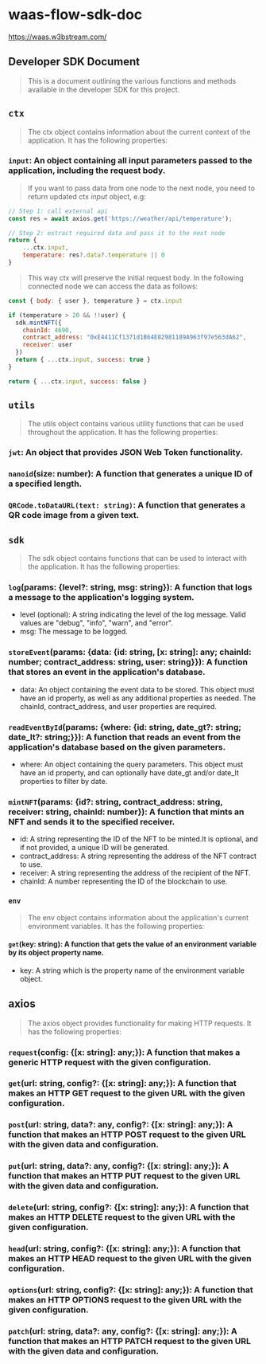 # waas-flow-sdk-doc

https://waas.w3bstream.com/

## Developer SDK Document

> This is a document outlining the various functions and methods available in the developer SDK for this project.

## `ctx`

> The ctx object contains information about the current context of the application. It has the following properties:

### `input`: An object containing all input parameters passed to the application, including the request body.

> If you want to pass data from one node to the next node, you need to return updated ctx *input* object, e.g:
```javascript
// Step 1: call external api
const res = await axios.get('https://weather/api/temperature');

// Step 2: extract required data and pass it to the next node
return {
    ...ctx.input,
    temperature: res?.data?.temperature || 0
}
```

> This way ctx will preserve the initial request body. In the following connected node we can access the data as follows:
```javascript
const { body: { user }, temperature } = ctx.input

if (temperature > 20 && !!user) {
  sdk.mintNFT({
    chainId: 4690,
    contract_address: "0xE4411Cf1371d1B64E82981189A963f97e563dA62",
    receiver: user
  })
  return { ...ctx.input, success: true }
} 

return { ...ctx.input, success: false }
```


## `utils`

> The utils object contains various utility functions that can be used throughout the application. It has the following properties:

### `jwt`: An object that provides JSON Web Token functionality.

### `nanoid`(size: number): A function that generates a unique ID of a specified length.

### `QRCode.toDataURL(text: string)`: A function that generates a QR code image from a given text.

## `sdk`

> The sdk object contains functions that can be used to interact with the application. It has the following properties:

### `log`(params: {level?: string, msg: string}): A function that logs a message to the application's logging system.

- level (optional): A string indicating the level of the log message. Valid values are "debug", "info", "warn", and "error".
- msg: The message to be logged.

### `storeEvent`(params: {data: {id: string, [x: string]: any; chainId: number; contract_address: string, user: string}}): A function that stores an event in the application's database.

- data: An object containing the event data to be stored. This object must have an id property, as well as any additional properties as needed. The chainId, contract_address, and user properties are required.

### `readEventById`(params: {where: {id: string, date_gt?: string; date_lt?: string;}}): A function that reads an event from the application's database based on the given parameters.

- where: An object containing the query parameters. This object must have an id property, and can optionally have date_gt and/or date_lt properties to filter by date.

### `mintNFT`(params: {id?: string, contract_address: string, receiver: string, chainId: number}): A function that mints an NFT and sends it to the specified receiver.

- id: A string representing the ID of the NFT to be minted.It is optional, and if not provided, a unique ID will be generated.
- contract_address: A string representing the address of the NFT contract to use.
- receiver: A string representing the address of the recipient of the NFT.
- chainId: A number representing the ID of the blockchain to use.

### `env`
> The env object contains information about the application's current environment variables. It has the following properties:

#### `get`(key: string): A function that gets the value of an environment variable by its object property name.
- key: A string which is the property name of the environment variable object.

## axios

> The axios object provides functionality for making HTTP requests. It has the following properties:

### `request`(config: {[x: string]: any;}): A function that makes a generic HTTP request with the given configuration.

### `get`(url: string, config?: {[x: string]: any;}): A function that makes an HTTP GET request to the given URL with the given configuration.

### `post`(url: string, data?: any, config?: {[x: string]: any;}): A function that makes an HTTP POST request to the given URL with the given data and configuration.

### `put`(url: string, data?: any, config?: {[x: string]: any;}): A function that makes an HTTP PUT request to the given URL with the given data and configuration.

### `delete`(url: string, config?: {[x: string]: any;}): A function that makes an HTTP DELETE request to the given URL with the given configuration.

### `head`(url: string, config?: {[x: string]: any;}): A function that makes an HTTP HEAD request to the given URL with the given configuration.

### `options`(url: string, config?: {[x: string]: any;}): A function that makes an HTTP OPTIONS request to the given URL with the given configuration.

### `patch`(url: string, data?: any, config?: {[x: string]: any;}): A function that makes an HTTP PATCH request to the given URL with the given data and configuration.
